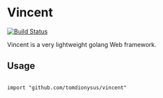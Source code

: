 # Vincent

[![Build Status](https://travis-ci.org/tomdionysus/vincent.svg?branch=master)](https://travis-ci.org/tomdionysus/vincent)

Vincent is a very lightweight golang Web framework.

## Usage

```golang

import "github.com/tomdionysus/vincent"


```

